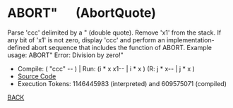# ABORT&quot; &emsp; (AbortQuote)
Parse 'ccc' delimited by a " (double quote). Remove 'x1' from the stack. If any bit of 'x1' is not zero, display 'ccc' and perform an implementation-defined abort sequence that includes the function of ABORT. Example usage: ABORT" Error: Division by zero!"
* Compile: ( "ccc<quote>" -- ) | Run: (i * x x1-- | i * x ) (R: j * x-- | j * x )
* [Source Code](../words/shando/AbortQuote.cs)
* Execution Tokens: 1146445983 (interpreted) and 609575071 (compiled)


[BACK](builtins.md#AbortQuote)
